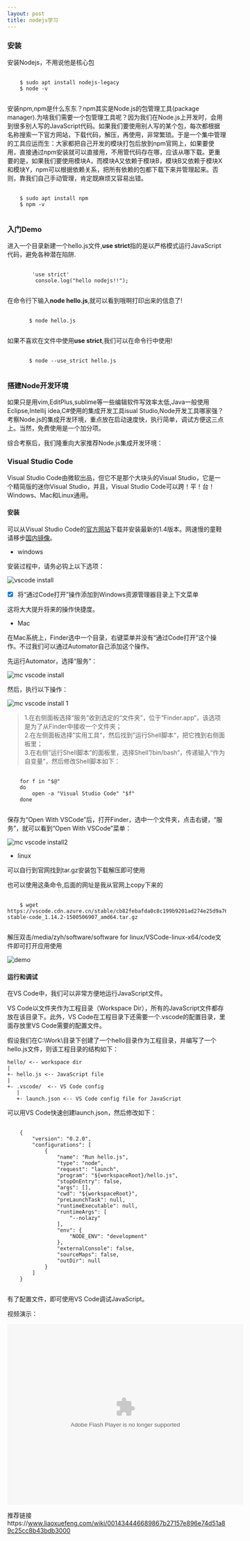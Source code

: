 ```yaml
---
layout: post
title: nodejs学习
---
```


### 安装

安装Nodejs，不用说他是核心包

<pre>
    <code class="linux">
    $ sudo apt install nodejs-legacy
    $ node -v
    </code>
</pre>


安装npm,npm是什么东东？npm其实是Node.js的包管理工具(package manager).为啥我们需要一个包管理工具呢？因为我们在Node.js上开发时，会用到很多别人写的JavaScript代码。如果我们要使用别人写的某个包，每次都根据名称搜索一下官方网站，下载代码，解压，再使用，非常繁琐。于是一个集中管理的工具应运而生：大家都把自己开发的模块打包后放到npm官网上，如果要使用，直接通过npm安装就可以直接用，不用管代码存在哪，应该从哪下载。更重要的是，如果我们要使用模块A，而模块A又依赖于模块B，模块B又依赖于模块X和模块Y，npm可以根据依赖关系，把所有依赖的包都下载下来并管理起来。否则，靠我们自己手动管理，肯定既麻烦又容易出错。

<pre>
    <code class="linux">
    $ sudo apt install npm
    $ npm -v
    </code>
</pre>

### 入门Demo

进入一个目录新建一个hello.js文件,**use strict**指的是以严格模式运行JavaScript代码，避免各种潜在陷阱.

<pre>
    <code class="javascript">
        'use strict'
         console.log("hello nodejs!!");
    </code>
</pre>

在命令行下输入**node hello.js**,就可以看到哦啊打印出来的信息了!

<pre>
    <code class="linux">
       $ node hello.js
    </code>
</pre>

如果不喜欢在文件中使用**use strict**,我们可以在命令行中使用!

<pre>
    <code class="linux">
       $ node --use_strict hello.js
    </code>
</pre>

### 搭建Node开发环境

如果只是用vim,EditPlus,sublime等一些编辑软件写效率太低,Java一般使用Eclipse,Intellij idea,C#使用的集成开发工具isual Studio,Node开发工具哪家强？考察Node.js的集成开发环境，重点放在启动速度快，执行简单，调试方便这三点上。当然，免费使用是一个加分项。

综合考察后，我们隆重向大家推荐Node.js集成开发环境：

### Visual Studio Code

Visual Studio Code由微软出品，但它不是那个大块头的Visual Studio，它是一个精简版的迷你Visual Studio，并且，Visual Studio Code可以跨！平！台！Windows、Mac和Linux通用。

#### 安装

可以从Visual Studio Code的[官方网站](https://code.visualstudio.com/)下载并安装最新的1.4版本。网速慢的童鞋请移步[国内镜像](https://pan.baidu.com/s/1kU5OCOB#list/path=%2Fpub%2Fvscode)。

* windows

安装过程中，请务必钩上以下选项：

![vscode install](https://www.liaoxuefeng.com/files/attachments/001470970449638b5be3b1cf1414a29ad07b9d0e8808e70000/l)

- [x] 将“通过Code打开”操作添加到Windows资源管理器目录上下文菜单

这将大大提升将来的操作快捷度。

* Mac

在Mac系统上，Finder选中一个目录，右键菜单并没有“通过Code打开”这个操作。不过我们可以通过Automator自己添加这个操作。

先运行Automator，选择“服务”：

![mc vscode install](https://www.liaoxuefeng.com/files/attachments/001479009276589bab7dfa2286940a68c0909b03eb1de60000/l)

然后，执行以下操作：

![mc vscode install 1](https://www.liaoxuefeng.com/files/attachments/00147900990508378669cb1fac64dcb97761259ede99cf6000/l)

>1.在右侧面板选择“服务”收到选定的“文件夹”，位于“Finder.app“，该选项是为了从Finder中接收一个文件夹；  
 2.在左侧面板选择”实用工具“，然后找到”运行Shell脚本“，把它拽到右侧面板里；  
 3.在右侧”运行Shell脚本“的面板里，选择Shell”/bin/bash“，传递输入“作为自变量”，然后修改Shell脚本如下：  

<pre>
    <code class="linux">
    for f in "$@"
    do
        open -a "Visual Studio Code" "$f"
    done
    </code>
</pre>

保存为“Open With VSCode”后，打开Finder，选中一个文件夹，点击右键，“服务”，就可以看到“Open With VSCode”菜单：

![mc vscode install2](https://www.liaoxuefeng.com/files/attachments/001479009671385606059d6b40c4316b2ac57a2acc739aa000/l)

* linux

可以自行到官网找到tar.gz安装包下载解压即可使用

也可以使用这条命令,后面的网址是我从官网上copy下来的

<pre>
    <code class="linux">
    $ wget https://vscode.cdn.azure.cn/stable/cb82febafda0c8c199b9201ad274e25d9a76874e/code-stable-code_1.14.2-1500506907_amd64.tar.gz
    </code>
</pre>

解压双击/media/zyh/software/software for linux/VSCode-linux-x64/code文件即可打开应用使用

![demo](http://wx4.sinaimg.cn/mw690/0066vfZIly1fif14h4ip5j30qo0fzdhc.jpg)

#### 运行和调试

在VS Code中，我们可以非常方便地运行JavaScript文件。

VS Code以文件夹作为工程目录（Workspace Dir），所有的JavaScript文件都存放在该目录下。此外，VS Code在工程目录下还需要一个.vscode的配置目录，里面存放里VS Code需要的配置文件。

假设我们在C:\Work\目录下创建了一个hello目录作为工程目录，并编写了一个hello.js文件，则该工程目录的结构如下：

```
hello/ <-- workspace dir
|
+- hello.js <-- JavaScript file
|
+- .vscode/  <-- VS Code config
   |
   +- launch.json <-- VS Code config file for JavaScript
```

可以用VS Code快速创建launch.json，然后修改如下：

<pre>
    <code class="json">
    {
        "version": "0.2.0",
        "configurations": [
            {
                "name": "Run hello.js",
                "type": "node",
                "request": "launch",
                "program": "${workspaceRoot}/hello.js",
                "stopOnEntry": false,
                "args": [],
                "cwd": "${workspaceRoot}",
                "preLaunchTask": null,
                "runtimeExecutable": null,
                "runtimeArgs": [
                    "--nolazy"
                ],
                "env": {
                    "NODE_ENV": "development"
                },
                "externalConsole": false,
                "sourceMaps": false,
                "outDir": null
            }
        ]
    }
    </code>
</pre>

有了配置文件，即可使用VS Code调试JavaScript。

视频演示：

<embed height="415" width="544" quality="high" allowfullscreen="true" type="application/x-shockwave-flash" src="//static.hdslb.com/miniloader.swf" flashvars="aid=5827351&page=1" pluginspage="//www.adobe.com/shockwave/download/download.cgi?P1_Prod_Version=ShockwaveFlash"></embed>

推荐链接https://www.liaoxuefeng.com/wiki/001434446689867b27157e896e74d51a89c25cc8b43bdb3000
